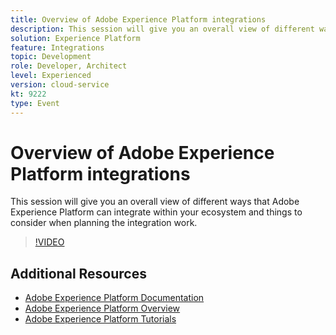 ```yaml
---
title: Overview of Adobe Experience Platform integrations 
description: This session will give you an overall view of different ways that Adobe Experience Platform can integrate within your ecosystem and things to consider when planning the integration work. 
solution: Experience Platform
feature: Integrations
topic: Development
role: Developer, Architect
level: Experienced
version: cloud-service
kt: 9222
type: Event
---
```

# Overview of Adobe Experience Platform integrations 

This session will give you an overall view of different ways that Adobe Experience Platform can integrate within your ecosystem and things to consider when planning the integration work.


>[!VIDEO](https://video.tv.adobe.com/v/337715/?quality=12&learn=on&hidetitle=true)

## Additional Resources

- [Adobe Experience Platform Documentation](https://experienceleague.adobe.com/docs/experience-platform.html)
- [Adobe Experience Platform Overview](https://experienceleague.adobe.com/docs/experience-platform/landing/home.html)
- [Adobe Experience Platform Tutorials](https://experienceleague.adobe.com/docs/platform-learn/tutorials/overview.html?lang=en)

